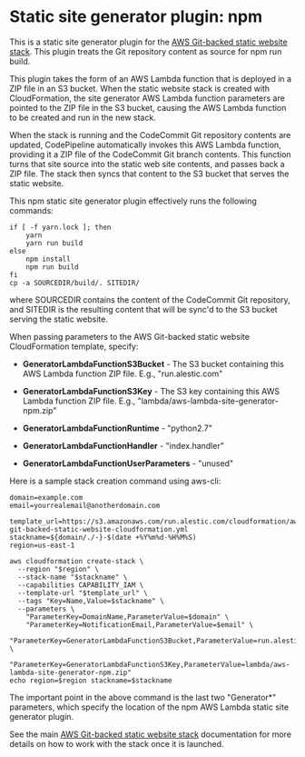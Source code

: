 
# Static site generator plugin: npm

This is a static site generator plugin for the [AWS Git-backed static
website stack][stack]. This plugin treats the Git repository content
as source for npm run build.

This plugin takes the form of an AWS Lambda function that is deployed
in a ZIP file in an S3 bucket. When the static website stack is
created with CloudFormation, the site generator AWS Lambda function
parameters are pointed to the ZIP file in the S3 bucket, causing the
AWS Lambda function to be created and run in the new stack.

When the stack is running and the CodeCommit Git repository contents
are updated, CodePipeline automatically invokes this AWS Lambda
function, providing it a ZIP file of the CodeCommit Git branch
contents. This function turns that site source into the static web
site contents, and passes back a ZIP file. The stack then syncs that
content to the S3 bucket that serves the static website.

This npm static site generator plugin effectively runs the following
commands:

    if [ -f yarn.lock ]; then
        yarn
        yarn run build
    else
        npm install
        npm run build
    fi
    cp -a SOURCEDIR/build/. SITEDIR/

where SOURCEDIR contains the content of the CodeCommit Git repository,
and SITEDIR is the resulting content that will be sync'd to the S3
bucket serving the static website.

When passing parameters to the AWS Git-backed static website
CloudFormation template, specify:

- **GeneratorLambdaFunctionS3Bucket** - The S3 bucket containing this
  AWS Lambda function ZIP file. E.g., "run.alestic.com"

- **GeneratorLambdaFunctionS3Key** - The S3 key containing this AWS
  Lambda function ZIP file.  E.g.,
  "lambda/aws-lambda-site-generator-npm.zip"

- **GeneratorLambdaFunctionRuntime** - "python2.7"

- **GeneratorLambdaFunctionHandler** - "index.handler"

- **GeneratorLambdaFunctionUserParameters** - "unused"

Here is a sample stack creation command using aws-cli:

    domain=example.com
    email=yourrealemail@anotherdomain.com

    template_url=https://s3.amazonaws.com/run.alestic.com/cloudformation/aws-git-backed-static-website-cloudformation.yml
    stackname=${domain/./-}-$(date +%Y%m%d-%H%M%S)
    region=us-east-1

    aws cloudformation create-stack \
      --region "$region" \
      --stack-name "$stackname" \
      --capabilities CAPABILITY_IAM \
      --template-url "$template_url" \
      --tags "Key=Name,Value=$stackname" \
      --parameters \
        "ParameterKey=DomainName,ParameterValue=$domain" \
        "ParameterKey=NotificationEmail,ParameterValue=$email" \
        "ParameterKey=GeneratorLambdaFunctionS3Bucket,ParameterValue=run.alestic.com" \
        "ParameterKey=GeneratorLambdaFunctionS3Key,ParameterValue=lambda/aws-lambda-site-generator-npm.zip"
    echo region=$region stackname=$stackname

The important point in the above command is the last two "Generator*"
parameters, which specify the location of the npm AWS Lambda static
site generator plugin.

See the main [AWS Git-backed static website stack][stack]
documentation for more details on how to work with the stack once it
is launched.

[stack]: https://github.com/alestic/aws-git-backed-static-website
